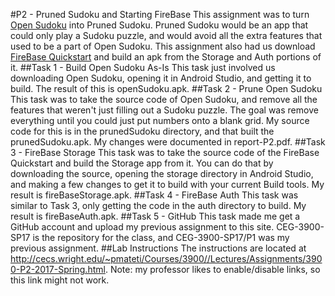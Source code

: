 #P2 - Pruned Sudoku and Starting FireBase
This assignment was to turn [Open Sudoku](https://github.com/ogarcia/opensudoku) into Pruned Sudoku.  Pruned Sudoku would be an app that could only play a Sudoku puzzle, and would avoid all the extra features that used to be a part of Open Sudoku.  This assignment also had us download [FireBase Quickstart](https://github.com/firebase/quickstart-android) and build an apk from the Storage and Auth portions of it.
##Task 1 - Build Open Sudoku As-Is
This task just involved us downloading Open Sudoku, opening it in Android Studio, and getting it to build.  The result of this is openSudoku.apk.
##Task 2 - Prune Open Sudoku
This task was to take the source code of Open Sudoku, and remove all the features that weren't just filling out a Sudoku puzzle.  The goal was remove everything until you could just put numbers onto a blank grid.  My source code for this is in the prunedSudoku directory, and that built the prunedSudoku.apk.  My changes were documented in report-P2.pdf.
##Task 3 - FireBase Storage
This task was to take the source code of the FireBase Quickstart and build the Storage app from it.  You can do that by downloading the source, opening the storage directory in Android Studio, and making a few changes to get it to build with your current Build tools.  My result is fireBaseStorage.apk.
##Task 4 - FireBase Auth
This task was similar to Task 3, only getting the code in the auth directory to build.  My result is fireBaseAuth.apk.
##Task 5 - GitHub
This task made me get a GitHub account and upload my previous assignment to this site.  CEG-3900-SP17 is the repository for the class, and CEG-3900-SP17/P1 was my previous assignment.
##Lab Instructions
The instructions are located at http://cecs.wright.edu/~pmateti/Courses/3900//Lectures/Assignments/3900-P2-2017-Spring.html.  Note: my professor likes to enable/disable links, so this link might not work.
